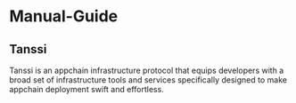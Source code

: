 # Manual-Guide
## Tanssi
Tanssi is an appchain infrastructure protocol that equips developers with a broad set of infrastructure tools and services specifically designed to make appchain deployment swift and effortless.
